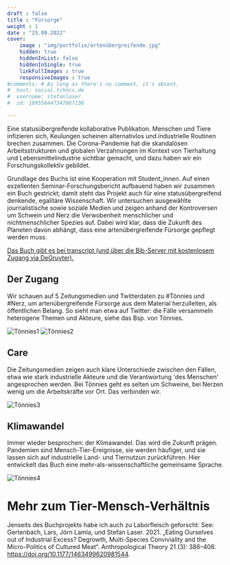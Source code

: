 ```yaml
---
draft : false
title : "Fürsorge"
weight : 1
date : "25.09.2022" 
cover:
    image : "img/portfolio/artenübergreifende.jpg"
    hidden: true
    hiddenInList: false
    hiddenInSingle: true
    linkFullImages : true
    responsiveImages : true
#comments: # As long as there's no comment, it's absent.
#  host: social.tchncs.de
#  username: stefanlaser
#  id: 109556447347067136

---
```


Eine statusübergreifende kollaborative Publikation. Menschen und Tiere infizieren sich, Keulungen scheinen alternativlos und industrielle Routinen brechen zusammen. <!--more--> Die Corona-Pandemie hat die skandalösen Arbeitsstrukturen und globalen Verzahnungen im Kontext von Tierhaltung und Lebensmittelindustrie sichtbar gemacht, und dazu haben wir ein Forschungskollektiv gebildet.

Grundlage des Buchs ist eine Kooperation mit Student_innen. Auf einen exzellenten Seminar-Forschungsbericht aufbauend haben wir zusammen ein Buch gestrickt; damit steht das Projekt auch für eine statusübergreifend denkende, egalitäre Wissenschaft. Wir untersuchen ausgewählte journalistische sowie soziale Medien und zeigen anhand der Kontroversen um Schwein und Nerz die Verwobenheit menschlicher und nichtmenschlicher Spezies auf. Dabei wird klar, dass die Zukunft des Planeten davon abhängt, dass eine artenübergreifende Fürsorge gepflegt werden muss.

[Das Buch gibt es bei transcript (und über die Bib-Server mit kostenlosem Zugang via DeGruyter).](https://www.transcript-verlag.de/978-3-8376-6341-9/artenuebergreifende-fuersorge/)

## Der Zugang
Wir schauen auf 5 Zeitungsmedien und Twitterdaten zu #Tönnies und #Nerz, um artenübergreifende Fürsorge aus dem Material herzulleiten, als öffentlichen Belang. So sieht man etwa auf Twitter: die Fälle versammeln heterogene Themen und Akteure, siehe das Bsp. von Tönnies.

![Tönnies1](/img/portfolio/abb5_kap4_A1.webp)
![Tönnies2](/img/portfolio/abb13_kap5_A1.webp)

## Care
Die Zeitungsmedien zeigen auch klare Unterschiede zwischen den Fällen, etwa wie stark industrielle Akteure und die Verantwortung 'des Menschen' angesprochen werden. Bei Tönnies geht es selten um Schweine, bei Nerzen wenig um die Arbeitskräfte vor Ort. Das verbinden wir.

![Tönnies3](/img/portfolio/abb4_kap4_A1.webp)

## Klimawandel
Immer wieder besprochen: der Klimawandel. Das wird die Zukunft prägen. Pandemien sind Mensch-Tier-Ereignisse, sie werden häufiger, und sie lassen sich auf industrielle Land- und Tiernutzun zurückführen. Hier entwickelt das Buch eine mehr-als-wissenschaftliche gemeinsame Sprache.

![Tönnies4](/img/portfolio/abb14_kap5_B1.webp)


# Mehr zum Tier-Mensch-Verhältnis
Jenseits des Buchprojekts habe ich auch zu Laborfleisch geforscht:
See: Gertenbach, Lars, Jörn Lamla, und Stefan Laser. 2021. „Eating Ourselves out of Industrial Excess? Degrowth, Multi-Species Conviviality and the Micro-Politics of Cultured Meat“. Anthropological Theory 21 (3): 386–408. https://doi.org/10.1177/1463499620981544.
